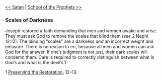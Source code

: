 [<< Satan](Satan)  |  [School of the Prophets >>](School%20of%20the%20Prophets)

### Scales of Darkness
Joseph restored a faith demanding that men and women awake and arise. They must ask God to remove the scales that blind them (*see* 2 Nephi 12:12). The blinding “scales” are a darkness *and* an incorrect weight and measure. There is no reason to err, because all men and women can ask God for the answer. If one’s judgment is not just, their dark scales will condemn them. Care is required to correctly distinguish between what is God’s and what is the devil’s.1



1
[Preserving the Restoration](#), 12–13.